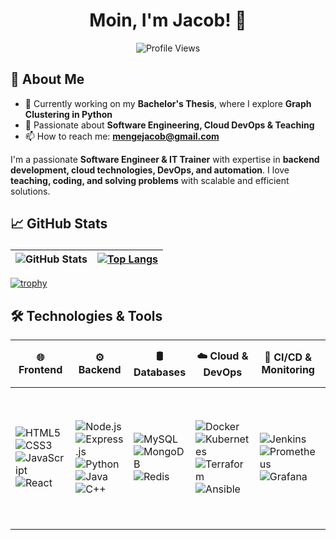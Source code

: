 <h1 align="center">
 Moin, I'm Jacob! 👋
</h1> 
<p align="center">
  <img src="https://komarev.com/ghpvc/?username=JacobMenge&color=blue" alt="Profile Views" />
</p>

## 🌟 About Me

- 🔭 Currently working on my **Bachelor's Thesis**, where I explore **Graph Clustering in Python**  
- 🎯 Passionate about **Software Engineering, Cloud DevOps & Teaching**
- 📫 How to reach me: **mengejacob@gmail.com**

I'm a passionate **Software Engineer & IT Trainer** with expertise in **backend development, cloud technologies, DevOps, and automation**. I love **teaching, coding, and solving problems** with scalable and efficient solutions.

## 📈 GitHub Stats <p align="center">
| ![GitHub Stats](https://github-readme-stats.vercel.app/api?username=JacobMenge&show_icons=true&theme=transparent&border_color=ffffff) | [![Top Langs](https://github-readme-stats.vercel.app/api/top-langs/?username=JacobMenge&langs_count=10&theme=transparent&border_color=ffffff)](https://github.com/JacobMenge/github-readme-stats) |
|--------------|--------------|

[![trophy](https://github-profile-trophy.vercel.app/?username=JacobMenge&theme=transparent)](https://github.com/ryo-ma/github-profile-trophy)



## 🛠️ Technologies & Tools  
| 🌐 Frontend | ⚙️ Backend | 🛢️ Databases | ☁️ Cloud & DevOps | 🔄 CI/CD & Monitoring | 🔧 Tools | 🖥️ Operating Systems | 🔒 Networking & Security |
|---|---|---|---|---|---|---|---|
| ![HTML5](https://img.shields.io/badge/-HTML5-E34F26?style=flat&logo=html5&logoColor=white) <br> ![CSS3](https://img.shields.io/badge/-CSS3-1572B6?style=flat&logo=css3&logoColor=white) <br> ![JavaScript](https://img.shields.io/badge/-JavaScript-F7DF1E?style=flat&logo=javascript&logoColor=black) <br> ![React](https://img.shields.io/badge/-React-61DAFB?style=flat&logo=react&logoColor=black) | ![Node.js](https://img.shields.io/badge/-Node.js-339933?style=flat&logo=node.js&logoColor=white) <br> ![Express.js](https://img.shields.io/badge/-Express.js-000000?style=flat&logo=express&logoColor=white) <br> ![Python](https://img.shields.io/badge/-Python-3776AB?style=flat&logo=python&logoColor=white) <br> ![Java](https://img.shields.io/badge/-Java-007396?style=flat&logo=java&logoColor=white) <br> ![C++](https://img.shields.io/badge/-C++-00599C?style=flat&logo=c%2B%2B&logoColor=white) | ![MySQL](https://img.shields.io/badge/-MySQL-4479A1?style=flat&logo=mysql&logoColor=white) <br> ![MongoDB](https://img.shields.io/badge/-MongoDB-47A248?style=flat&logo=mongodb&logoColor=white) <br> ![Redis](https://img.shields.io/badge/-Redis-DC382D?style=flat&logo=redis&logoColor=white) | ![Docker](https://img.shields.io/badge/-Docker-2496ED?style=flat&logo=docker&logoColor=white) <br> ![Kubernetes](https://img.shields.io/badge/-Kubernetes-326CE5?style=flat&logo=kubernetes&logoColor=white) <br> ![Terraform](https://img.shields.io/badge/-Terraform-7B42BC?style=flat&logo=terraform&logoColor=white) <br> ![Ansible](https://img.shields.io/badge/-Ansible-EE0000?style=flat&logo=ansible&logoColor=white) | ![Jenkins](https://img.shields.io/badge/-Jenkins-D24939?style=flat&logo=jenkins&logoColor=white) <br> ![Prometheus](https://img.shields.io/badge/-Prometheus-E6522C?style=flat&logo=prometheus&logoColor=white) <br> ![Grafana](https://img.shields.io/badge/-Grafana-F46800?style=flat&logo=grafana&logoColor=white) | ![Git](https://img.shields.io/badge/-Git-F05032?style=flat&logo=git&logoColor=white) <br> ![Bash](https://img.shields.io/badge/-Bash-4EAA25?style=flat&logo=gnu-bash&logoColor=white) <br> ![VS Code](https://img.shields.io/badge/-VS%20Code-007ACC?style=flat&logo=visual-studio-code&logoColor=white) <br> ![Eclipse](https://img.shields.io/badge/-Eclipse-2C2255?style=flat&logo=eclipse&logoColor=white) <br> ![PyCharm](https://img.shields.io/badge/-PyCharm-000000?style=flat&logo=pycharm&logoColor=white) <br> ![Jest](https://img.shields.io/badge/-Jest-C21325?style=flat&logo=jest&logoColor=white) <br> ![Mocha](https://img.shields.io/badge/-Mocha-8D6748?style=flat&logo=mocha&logoColor=white) <br> ![Chai](https://img.shields.io/badge/-Chai-A30701?style=flat&logo=chai&logoColor=white) | ![Mac](https://img.shields.io/badge/-Mac-000000?style=flat&logo=apple&logoColor=white) <br> ![Windows](https://img.shields.io/badge/-Windows-0078D6?style=flat&logo=windows&logoColor=white) <br> ![Linux](https://img.shields.io/badge/-Linux-FCC624?style=flat&logo=linux&logoColor=black) | ![Ncat](https://img.shields.io/badge/-Ncat-333?style=flat&logo=Ncat) <br> ![Nextcloud](https://img.shields.io/badge/-Nextcloud-0082C9?style=flat&logo=Nextcloud&logoColor=white) |

